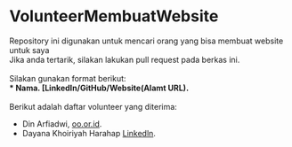 # VolunteerMembuatWebsite
Repository ini digunakan untuk mencari orang yang bisa membuat website untuk saya<br>
Jika anda tertarik, silakan lakukan pull request pada berkas ini.<br>
<br>
Silakan gunakan format berikut:  
**\* Nama. [LinkedIn/GitHub/Website(Alamt URL).**  
<br>
Berikut adalah daftar volunteer yang diterima:
* Din Arfiadwi, [oo.or.id](https://oo.ir.id).
* Dayana Khoiriyah Harahap [Linkedln](https://ww.Linkedln.com/lm/dayana-hrp/).
